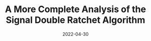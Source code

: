 ---
title: "A More Complete Analysis of the Signal Double Ratchet Algorithm"
#authors: Alexander Bienstock and Kevin Yeo
collection: talks
category: 2022
#permalink: 
excerpt: #'This paper is about the number 1. The number 2 is left for future work.'
date: 2022-04-30
#venue: "Submitted"
slidesurl: #'http://academicpages.github.io/files/slides1.pdf'
#paperurl: 'https://eprint.iacr.org/2024/503.pdf'
location: 'Signal Foundation'
citation: #'Your Name, You. (2009). &quot;Paper Title Number 1.&quot; <i>Journal 1</i>. 1(1).'
---